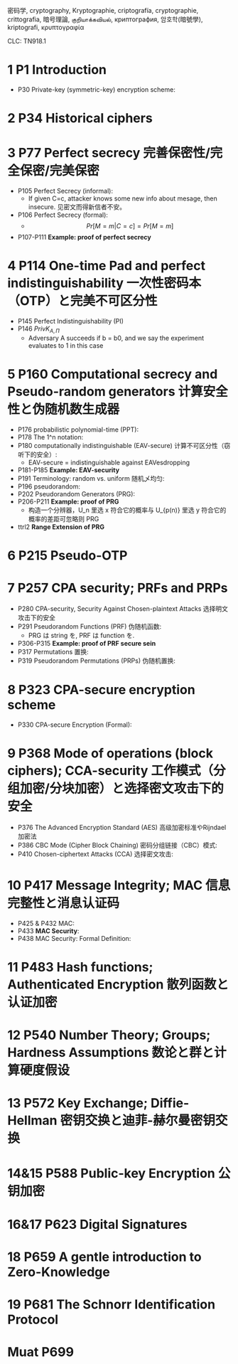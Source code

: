 密码学, cryptography, Kryptographie, criptografía, cryptographie, crittografia, 暗号理論, குறியாக்கவியல், криптография, 암호학(暗號學), kriptografi, κρυπτογραφία

CLC: TN918.1

# 1 P1 Introduction

- P30 Private-key (symmetric-key) encryption scheme:

# 2 P34 Historical ciphers

# 3 P77 Perfect secrecy 完善保密性/完全保密/完美保密

- P105 Perfect Secrecy (informal):
    - If given C=c, attacker knows some new info about mesage, then insecure. 见密文而得新信者不安。
- P106 Perfect Secrecy (formal):
    - $$Pr[M=m|C=c]=Pr[M=m]$$
- P107-P111 **Example: proof of perfect secrecy**

# 4 P114 One-time Pad and perfect indistinguishability 一次性密码本（OTP）と完美不可区分性

- P145 Perfect Indistinguishability (PI)
- P146 $PrivK_{A,Π}$
    - Adversary A succeeds if b = b0, and we say the experiment evaluates to 1 in this case

# 5 P160 Computational secrecy and Pseudo-random generators 计算安全性と伪随机数生成器

- P176 probabilistic polynomial-time (PPT):
- P178 The 1^n notation:
- P180 computationally indistinguishable (EAV-secure) 计算不可区分性（窃听下的安全）:
    - EAV-secure = indistinguishable against EAVesdropping
- P181-P185 **Example: EAV-security**
- P191 Terminology: random vs. uniform 随机乄均匀:
- P196 pseudorandom:
- P202 Pseudorandom Generators (PRG):
- P206-P211 **Example: proof of PRG**
    - 构造一个分辨器，U_n 里选 x 符合它的概率与 U_{p(n)} 里选 y 符合它的概率的差距可忽略则 PRG
- ttrl2 **Range Extension of PRG**

# 6 P215 Pseudo-OTP

# 7 P257 CPA security; PRFs and PRPs

- P280 CPA-security, Security Against Chosen-plaintext Attacks 选择明文攻击下的安全
- P291 Pseudorandom Functions (PRF) 伪随机函数:
    - PRG は string を, PRF は function を.
- P306-P315 **Example: proof of PRF secure sein**
- P317 Permutations 置换:
- P319 Pseudorandom Permutations (PRPs) 伪随机置换:

# 8 P323 CPA-secure encryption scheme

- P330 CPA-secure Encryption (Formal):

# 9 P368 Mode of operations (block ciphers); CCA-security 工作模式（分组加密/分块加密）と选择密文攻击下的安全

- P376 The Advanced Encryption Standard (AES) 高级加密标准やRijndael加密法
- P386 CBC Mode (Cipher Block Chaining) 密码分组链接（CBC）模式:
- P410 Chosen-ciphertext Attacks (CCA) 选择密文攻击:

# 10 P417 Message Integrity; MAC 信息完整性と消息认证码

- P425 & P432 MAC:
- P433 **MAC Security**:
- P438 MAC Security: Formal Definition:

# 11 P483 Hash functions; Authenticated Encryption 散列函数と认证加密

# 12 P540 Number Theory; Groups; Hardness Assumptions 数论と群と计算硬度假设

# 13 P572 Key Exchange; Diffie-Hellman 密钥交换と迪菲-赫尔曼密钥交换

# 14&15 P588 Public-key Encryption 公钥加密

# 16&17 P623 Digital Signatures

# 18 P659 A gentle introduction to Zero-Knowledge

# 19 P681 The Schnorr Identification Protocol

# Muat P699